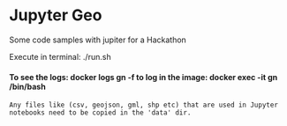 # Jupyter Geo
Some code samples with jupiter for a Hackathon

Execute in terminal: ./run.sh
#### To see the logs: docker logs gn -f to log in the image: docker exec -it gn /bin/bash

```
Any files like (csv, geojson, gml, shp etc) that are used in Jupyter notebooks need to be copied in the 'data' dir.
```